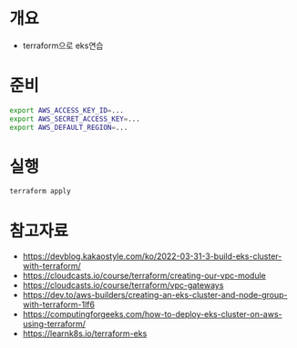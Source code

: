 # 개요
* terraform으로 eks연습

# 준비
```sh
export AWS_ACCESS_KEY_ID=...
export AWS_SECRET_ACCESS_KEY=...
export AWS_DEFAULT_REGION=...
```

# 실행
```sh
terraform apply
```

# 참고자료
* https://devblog.kakaostyle.com/ko/2022-03-31-3-build-eks-cluster-with-terraform/
* https://cloudcasts.io/course/terraform/creating-our-vpc-module
* https://cloudcasts.io/course/terraform/vpc-gateways
* https://dev.to/aws-builders/creating-an-eks-cluster-and-node-group-with-terraform-1lf6
* https://computingforgeeks.com/how-to-deploy-eks-cluster-on-aws-using-terraform/
* https://learnk8s.io/terraform-eks
